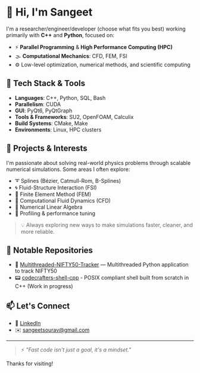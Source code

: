 # 👋 Hi, I'm Sangeet

I'm a researcher/engineer/developer (choose what fits you best) working primarily with **C++** and **Python**, focused on:

- ⚡️ **Parallel Programming** & **High Performance Computing (HPC)**
- 🌫️ **Computational Mechanics**: CFD, FEM, FSI
- ⚙️ Low-level optimization, numerical methods, and scientific computing

## 🔧 Tech Stack & Tools

- **Languages**: C++, Python, SQL, Bash
- **Parallelism**: CUDA
- **GUI**: PyQt6, PyQtGraph
- **Tools & Frameworks**: SU2, OpenFOAM, Calculix
- **Build Systems**: CMake, Make
- **Environments**: Linux, HPC clusters

## 📂 Projects & Interests

I'm passionate about solving real-world physics problems through scalable numerical simulations. Some areas I often explore:

- ➰ Splines (Bézier, Catmull-Rom, B-Splines)
- 🌀 Fluid-Structure Interaction (FSI)
- 🧱 Finite Element Method (FEM)
- 🌊 Computational Fluid Dynamics (CFD)
- 🧮 Numerical Linear Algebra
- 🔬 Profiling & performance tuning

> 💡 Always exploring new ways to make simulations faster, cleaner, and more reliable.

## 📂 Notable Repositories

- 🧪 [Multithreaded-NIFTY50-Tracker](https://github.com/sangeetsourav/Multithreaded-NIFTY50-Tracker/tree/main) — Multithreaded Python application to track NIFTY50
- 📟 [codecrafters-shell-cpp](https://github.com/sangeetsourav/codecrafters-shell-cpp) - POSIX compliant shell built from scratch in C++ (Work in progress)

## 📫 Let's Connect

- 🧾 [LinkedIn](https://www.linkedin.com/in/sangeet-sunderroy/)
- ✉️ [sangeetsourav@gmail.com](mailto:sangeetsourav@gmail.com)

---

> ⚡ *"Fast code isn't just a goal, it's a mindset."*

Thanks for visiting!
